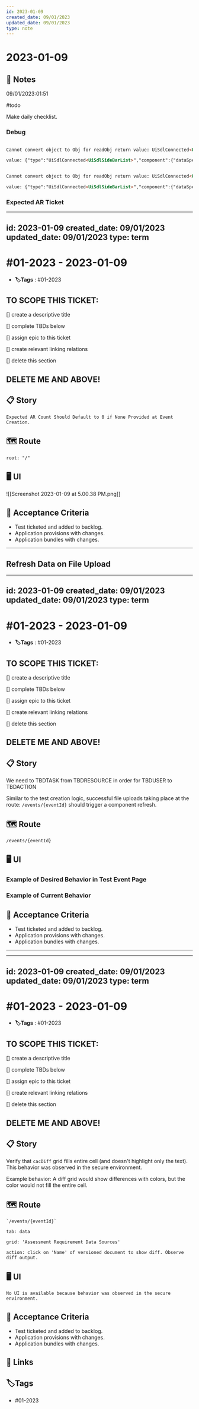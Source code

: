 ```yaml
---
id: 2023-01-09
created_date: 09/01/2023
updated_date: 09/01/2023
type: note
---
```


# 2023-01-09

## 📝 Notes

09/01/2023:01:51

#todo

Make daily checklist.

### Debug

```md

Cannot convert object to Obj for readObj return value: UiSdlConnected<UiSdlSideBarList>.component.dataSpec.iconColor.iconClassConfigurationStrategy.values[0].iconColor: Invalid value "OLIVE" for enum.

value: {"type":"UiSdlConnected<UiSdlSideBarList>","component":{"dataSpec":{"icon":{"iconClassConfigurationS… [InvalidInputParam]
```

```md

Cannot convert object to Obj for readObj return value: UiSdlConnected<UiSdlSideBarList>.component.dataSpec.iconColor.iconClassConfigurationStrategy.values[0].iconColor: Invalid value "OLIVE" for enum.

value: {"type":"UiSdlConnected<UiSdlSideBarList>","component":{"dataSpec":{"icon":{"iconClassConfigurationS… [InvalidInputParam]

```

### Expected AR Ticket

---
id: 2023-01-09
created_date: 09/01/2023
updated_date: 09/01/2023
type: term
---

# #01-2023 - 2023-01-09

- **🏷️Tags** : #01-2023

## TO SCOPE THIS TICKET:

[] create a descriptive title

[] complete TBDs below

[] assign epic to this ticket

[] create relevant linking relations

[] delete this section

## DELETE ME AND ABOVE!

## 📋 Story

	Expected AR Count Should Default to 0 if None Provided at Event Creation.

## 🗺 Route

	root: "/"

## 🖥 UI

![[Screenshot 2023-01-09 at 5.00.38 PM.png]]

## 🔨 Acceptance Criteria

- Test ticketed and added to backlog.
- Application provisions with changes.
- Application bundles with changes.

---



## Refresh Data on File Upload

---
id: 2023-01-09
created_date: 09/01/2023
updated_date: 09/01/2023
type: term
---

# #01-2023 - 2023-01-09

- **🏷️Tags** : #01-2023

## TO SCOPE THIS TICKET:

[] create a descriptive title

[] complete TBDs below

[] assign epic to this ticket

[] create relevant linking relations

[] delete this section

## DELETE ME AND ABOVE!

## 📋 Story

We need to TBDTASK from TBDRESOURCE in order for TBDUSER to TBDACTION

Similar to the test creation logic, successful file uploads taking place at the route: `/events/{eventId}` should trigger a component refresh.

## 🗺 Route

`/events/{eventId}`

## 🖥 UI

### Example of Desired Behavior in Test Event Page

### Example of Current Behavior

## 🔨 Acceptance Criteria

- Test ticketed and added to backlog.
- Application provisions with changes.
- Application bundles with changes.

---

---
id: 2023-01-09
created_date: 09/01/2023
updated_date: 09/01/2023
type: term
---

# #01-2023 - 2023-01-09

- **🏷️Tags** : #01-2023

## TO SCOPE THIS TICKET:

[] create a descriptive title

[] complete TBDs below

[] assign epic to this ticket

[] create relevant linking relations

[] delete this section

## DELETE ME AND ABOVE!

## 📋 Story

Verify that `cacDiff` grid fills entire cell (and doesn't highlight only the text). This behavior was observed in the secure environment. 

Example behavior: A diff grid would show differences with colors, but the color would not fill the entire cell. 

## 🗺 Route

	`/events/{eventId}`

	tab: data

	grid: 'Assessment Requirement Data Sources'

	action: click on 'Name' of versioned document to show diff. Observe diff output. 

## 🖥 UI

	No UI is available because behavior was observed in the secure environment. 
		

## 🔨 Acceptance Criteria

- Test ticketed and added to backlog.
- Application provisions with changes.
- Application bundles with changes.


## 🔗 Links

## **🏷️Tags**

- #01-2023
